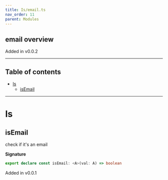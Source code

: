 ```yaml
---
title: Is/email.ts
nav_order: 11
parent: Modules
---
```


## email overview

Added in v0.0.2

---

<h2 class="text-delta">Table of contents</h2>

- [Is](#is)
  - [isEmail](#isemail)

---

# Is

## isEmail

check if it's an email

**Signature**

```ts
export declare const isEmail: <A>(val: A) => boolean
```

Added in v0.0.1
